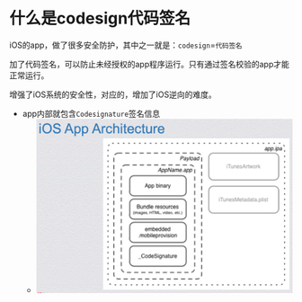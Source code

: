 # 什么是codesign代码签名

iOS的app，做了很多安全防护，其中之一就是：`codesign`=`代码签名`

加了代码签名，可以防止未经授权的app程序运行。只有通过签名校验的app才能正常运行。

增强了iOS系统的安全性，对应的，增加了iOS逆向的难度。

* app内部就包含`Codesignature`签名信息
  * ![ios_app_arch](../assets/img/ios_app_arch.png)
